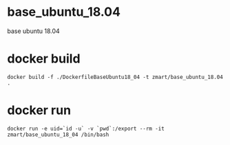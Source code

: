 # base_ubuntu_18.04
base ubuntu 18.04

# docker build
```
docker build -f ./DockerfileBaseUbuntu18_04 -t zmart/base_ubuntu_18.04 .
```

# docker run
```
docker run -e uid=`id -u` -v `pwd`:/export --rm -it zmart/base_ubuntu_18_04 /bin/bash
```
